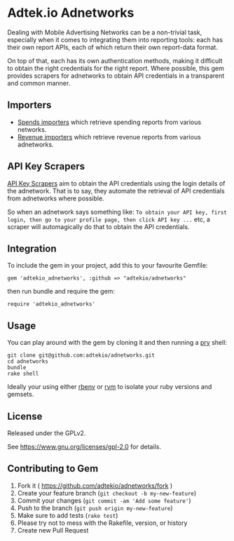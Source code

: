 Adtek.io Adnetworks
===

Dealing with Mobile Advertising Networks can be a non-trivial task, especially
when it comes to integrating them into reporting tools: each has their own
report APIs, each of which return their own report-data format.

On top of that, each has its own authentication methods, making it difficult
to obtain the right credentials for the right report. Where possible, this
gem provides scrapers for adnetworks to obtain API credentials in a transparent
and common manner.


Importers
---

- [Spends importers][simp] which retrieve spending reports from
  various networks.
- [Revenue importers][rimp] which retrieve revenue reports from various
  adnetworks.

API Key Scrapers
---

[API Key Scrapers][apsc] aim to obtain the API credentials using the login
details of the adnetwork. That is to say, they automate the retrieval of
API credentials from adnetworks where possible.

So when an adnetwork says something like: ```To obtain your API key, first
login, then go to your profile page, then click API key ...``` etc, a
scraper will automagically do that to obtain the API credentials.

Integration
---

To include the gem in your project, add this to your favourite Gemfile:

```
gem 'adtekio_adnetworks', :github => "adtekio/adnetworks"
```

then run bundle and require the gem:

```
require 'adtekio_adnetworks'
```

Usage
---

You can play around with the gem by cloning it and then running a
[pry][pry] shell:

```
git clone git@github.com:adtekio/adnetworks.git
cd adnetworks
bundle
rake shell
```

Ideally your using either [rbenv][rbenv] or [rvm][rvm] to isolate your ruby
versions and gemsets.


License
---

Released under the GPLv2.

See https://www.gnu.org/licenses/gpl-2.0 for details.

Contributing to Gem
---

1. Fork it ( https://github.com/adtekio/adnetworks/fork )
2. Create your feature branch (`git checkout -b my-new-feature`)
3. Commit your changes (`git commit -am 'Add some feature'`)
4. Push to the branch (`git push origin my-new-feature`)
5. Make sure to add tests (`rake test`)
6. Please try not to mess with the Rakefile, version, or history
7. Create new Pull Request

[pry]: http://pryrepl.org/
[rbenv]: https://github.com/rbenv/rbenv
[rvm]: https://rvm.io/
[simp]: /lib/adtekio_adnetworks/importers/cost
[rimp]: /lib/adtekio_adnetworks/importers/revenue
[apsc]: /lib/adtekio_adnetworks/api_key_scrapers
